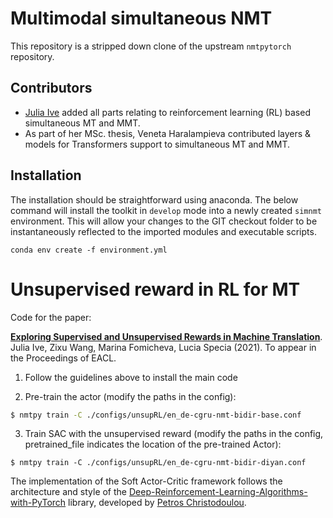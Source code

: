 # Multimodal simultaneous NMT

This repository is a stripped down clone of the upstream `nmtpytorch` repository.

## Contributors

- [Julia Ive][4] added all parts relating to reinforcement learning (RL) based
simultaneous MT and MMT.
- As part of her MSc. thesis, Veneta Haralampieva contributed layers & models for Transformers support
to simultaneous MT and MMT.

## Installation

The installation should be straightforward using anaconda. The below command will install the toolkit in `develop` mode into a newly created `simnmt` environment. This will allow your changes to the GIT checkout folder to be instantaneously reflected to the imported modules and executable scripts.

```
conda env create -f environment.yml
```

# Unsupervised reward in RL for MT

Code for the paper:

<b>[Exploring Supervised and Unsupervised Rewards in Machine Translation][1]</b>. Julia Ive, Zixu Wang, Marina Fomicheva, Lucia Specia (2021).
To appear in the Proceedings of EACL.


1. Follow the guidelines above to install the main code
 
2. Pre-train the actor (modify the paths in the config):

```bash
$ nmtpy train -C ./configs/unsupRL/en_de-cgru-nmt-bidir-base.conf
```

3. Train SAC with the unsupervised reward (modify the paths in the config, pretrained_file indicates the location of the pre-trained Actor):

```
$ nmtpy train -C ./configs/unsupRL/en_de-cgru-nmt-bidir-diyan.conf
```

The implementation of the Soft Actor-Critic framework follows the architecture and style of the [Deep-Reinforcement-Learning-Algorithms-with-PyTorch][2] library, developed by 
[Petros Christodoulou][3].

[1]: https://arxiv.org/abs/2102.11403
[2]: https://github.com/p-christ/Deep-Reinforcement-Learning-Algorithms-with-PyTorch
[3]: https://github.com/p-christ
[4]: https://julia-ive.github.io
 
